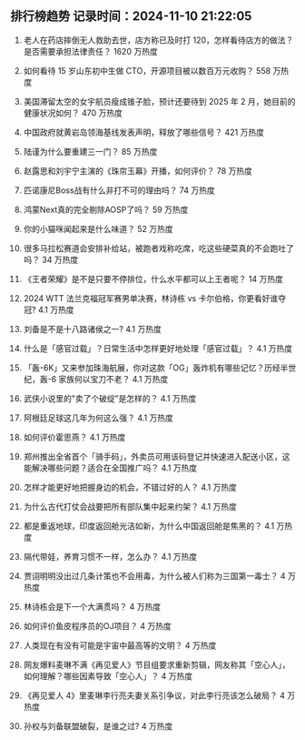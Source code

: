
## 排行榜趋势 记录时间：2024-11-10 21:22:05
  
  1. 老人在药店摔倒无人救助去世，店方称已及时打 120，怎样看待店方的做法？是否需要承担法律责任？ 1620 万热度
    
  2. 如何看待 15 岁山东初中生做 CTO，开源项目被以数百万元收购？ 558 万热度
    
  3. 美国滞留太空的女宇航员瘦成锥子脸，预计还要待到 2025 年 2 月，她目前的健康状况如何？ 470 万热度
    
  4. 中国政府就黄岩岛领海基线发表声明，释放了哪些信号？ 421 万热度
    
  5. 陆谨为什么要重建三一门？ 85 万热度
    
  6. 赵露思和刘宇宁主演的《珠帘玉幕》开播，如何评价？ 78 万热度
    
  7. 匹诺康尼Boss战有什么非打不可的理由吗？ 74 万热度
    
  8. 鸿蒙Next真的完全剔除AOSP了吗？ 59 万热度
    
  9. 你的小猫咪闻起来是什么味道？ 52 万热度
    
  10. 很多马拉松赛道会安排补给站，被跑者戏称吃席，吃这些硬菜真的不会跑吐了吗？ 34 万热度
    
  11. 《王者荣耀》是不是只要不停排位，什么水平都可以上王者呢？ 14 万热度
    
  12. 2024 WTT 法兰克福冠军赛男单决赛，林诗栋 vs 卡尔伯格，你更看好谁夺冠? 4.1 万热度
    
  13. 刘备是不是十八路诸侯之一? 4.1 万热度
    
  14. 什么是「感官过载」？日常生活中怎样更好地处理「感官过载」？ 4.1 万热度
    
  15. 「轰-6K」又来参加珠海航展，你对这款「OG」轰炸机有哪些记忆？历经半世纪，轰-6 家族何以宝刀不老？ 4.1 万热度
    
  16. 武侠小说里的"卖了个破绽”是怎样的？ 4.1 万热度
    
  17. 阿根廷足球这几年为何这么强？ 4.1 万热度
    
  18. 如何评价霍思燕？ 4.1 万热度
    
  19. 郑州推出全省首个「骑手码」，外卖员可用该码登记并快速进入配送小区，这能解决哪些问题？适合在全国推广吗？ 4.1 万热度
    
  20. 怎样才能更好地把握身边的机会，不错过好的人？ 4.1 万热度
    
  21. 为什么古代打仗会战要把所有部队集中起来约架？ 4.1 万热度
    
  22. 都是重返地球，印度返回舱光洁如新，为什么中国返回舱是焦黑的？ 4.1 万热度
    
  23. 隔代带娃，养育习惯不一样，怎么办？ 4.1 万热度
    
  24. 贾诩明明没出过几条计策也不会用毒，为什么被人们称为三国第一毒士？ 4 万热度
    
  25. 林诗栋会是下一个大满贯吗？ 4 万热度
    
  26. 如何评价鱼皮程序员的OJ项目？ 4 万热度
    
  27. 人类现在有没有可能是宇宙中最高等的文明？ 4 万热度
    
  28. 网友爆料麦琳不满《再见爱人》节目组要求重新剪辑，网友称其「空心人」，如何理解？哪些因素导致「空心人」？ 4 万热度
    
  29. 《再见爱人 4》里麦琳李行亮夫妻关系引争议，对此李行亮该怎么破局？ 4 万热度
    
  30. 孙权与刘备联盟破裂，是谁之过? 4 万热度
    